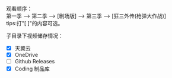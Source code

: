 观看顺序：  
第一季 --> 第二季 --> [剧场版] --> 第三季 --> [狂三外传(枪弹大作战)]  
tips:打"[ ]"的内容可选。  

子目录下视频储存情况：
- [x] 天翼云
- [x] OneDrive
- [ ] Github Releases
- [x] Coding 制品库